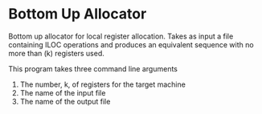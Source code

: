 # Bottom Up Allocator

Bottom up allocator for local register allocation. Takes as input a file containing ILOC 
operations and produces an equivalent sequence with no more than (k) registers used.

This program takes three command line arguments
1. The number, k, of registers for the target machine
2. The name of the input file
3. The name of the output file

